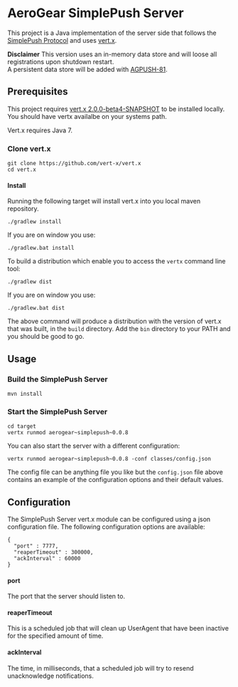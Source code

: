 # AeroGear SimplePush Server
This project is a Java implementation of the server side that follows the [SimplePush Protocol](https://wiki.mozilla.org/WebAPI/SimplePush/Protocol)
and uses [vert.x](http://vertx.io/).

__Disclaimer__ This version uses an in-memory data store and will loose all registrations upon shutdown restart.   
A persistent data store will be added with [AGPUSH-81](https://issues.jboss.org/browse/AGPUSH-81).

## Prerequisites 
This project requires [vert.x 2.0.0-beta4-SNAPSHOT](https://github.com/vert-x/vert.x) to be installed locally.
You should have vertx availalbe on your systems path.

Vert.x requires Java 7.

### Clone vert.x
    git clone https://github.com/vert-x/vert.x
    cd vert.x

#### Install
Running the following target will install vert.x into you local maven repository.

    ./gradlew install
    
If you are on window you use:

    ./gradlew.bat install
    
To build a distribution which enable you to access the ```vertx``` command line tool:

    ./gradlew dist
    
If you are on window you use:

    ./gradlew.bat dist
    
The above command will produce a distribution with the version of vert.x that was built, in the ```build``` directory. Add 
the ```bin``` directory to your PATH and you should be good to go.

## Usage

### Build the SimplePush Server

    mvn install

### Start the SimplePush Server

    cd target
    vertx runmod aerogear~simplepush~0.0.8
    
You can also start the server with a different configuration:

    vertx runmod aerogear~simplepush~0.0.8 -conf classes/config.json

The config file can be anything file you like but the ```config.json``` file above contains an example of the configuration 
options and their default values.    

## Configuration
The SimplePush Server vert.x module can be configured using a json configuration file. The following configuration options
are available:

    {
      "port" : 7777,
      "reaperTimeout" : 300000,
      "ackInterval" : 60000
    }
    
#### port
The port that the server should listen to.

#### reaperTimeout
This is a scheduled job that will clean up UserAgent that have been inactive for the specified amount of time.

#### ackInterval
The time, in milliseconds, that a scheduled job will try to resend unacknowledge notifications.    


